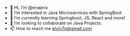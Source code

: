 - 👋 Hi, I’m @enajera
- 👀 I’m interested in Java Microservices with SpringBoot
- 🌱 I’m currently learning Springboot, JS, React and more!
- 💞️ I’m looking to collaborate on Java Projects.
- 📫 How to reach me elvin7n@gmail.com

<!---
enajera/enajera is a ✨ special ✨ repository because its `README.md` (this file) appears on your GitHub profile.
You can click the Preview link to take a look at your changes.
--->
